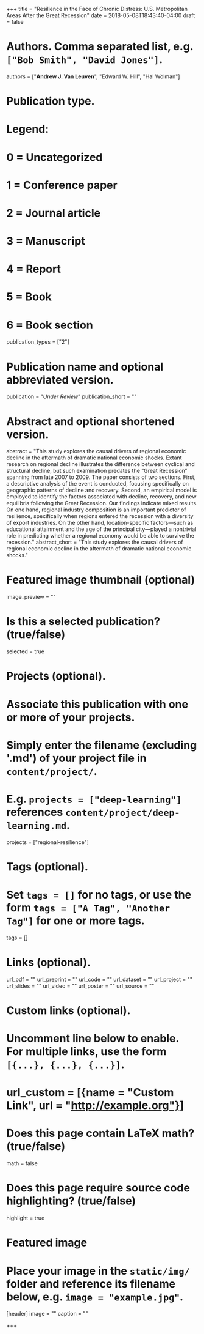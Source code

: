 +++
title = "Resilience in the Face of Chronic Distress: U.S. Metropolitan Areas After the Great Recession"
date = 2018-05-08T18:43:40-04:00
draft = false

# Authors. Comma separated list, e.g. `["Bob Smith", "David Jones"]`.
authors = ["**Andrew J. Van Leuven**", "Edward W. Hill", "Hal Wolman"]

# Publication type.
# Legend:
# 0 = Uncategorized
# 1 = Conference paper
# 2 = Journal article
# 3 = Manuscript
# 4 = Report
# 5 = Book
# 6 = Book section
publication_types = ["2"]

# Publication name and optional abbreviated version.
publication = "*Under Review*"
publication_short = ""

# Abstract and optional shortened version.
abstract = "This study explores the causal drivers of regional economic decline in the aftermath of dramatic national economic shocks. Extant research on regional decline illustrates the difference between cyclical and structural decline, but such examination predates the “Great Recession” spanning from late 2007 to 2009. The paper consists of two sections. First, a descriptive analysis of the event is conducted, focusing specifically on geographic patterns of decline and recovery. Second, an empirical model is employed to identify the factors associated with decline, recovery, and new equilibria following the Great Recession. Our findings indicate mixed results. On one hand, regional industry composition is an important predictor of resilience, specifically when regions entered the recession with a diversity of export industries. On the other hand, location-specific factors—such as educational attainment and the age of the principal city—played a nontrivial role in predicting whether a regional economy would be able to survive the recession."
abstract_short = "This study explores the causal drivers of regional economic decline in the aftermath of dramatic national economic shocks."

# Featured image thumbnail (optional)
image_preview = ""

# Is this a selected publication? (true/false)
selected = true

# Projects (optional).
#   Associate this publication with one or more of your projects.
#   Simply enter the filename (excluding '.md') of your project file in `content/project/`.
#   E.g. `projects = ["deep-learning"]` references `content/project/deep-learning.md`.
projects = ["regional-resilience"]

# Tags (optional).
#   Set `tags = []` for no tags, or use the form `tags = ["A Tag", "Another Tag"]` for one or more tags.
tags = []

# Links (optional).
url_pdf = ""
url_preprint = ""
url_code = ""
url_dataset = ""
url_project = ""
url_slides = ""
url_video = ""
url_poster = ""
url_source = ""

# Custom links (optional).
#   Uncomment line below to enable. For multiple links, use the form `[{...}, {...}, {...}]`.
# url_custom = [{name = "Custom Link", url = "http://example.org"}]

# Does this page contain LaTeX math? (true/false)
math = false

# Does this page require source code highlighting? (true/false)
highlight = true

# Featured image
# Place your image in the `static/img/` folder and reference its filename below, e.g. `image = "example.jpg"`.
[header]
image = ""
caption = ""

+++
